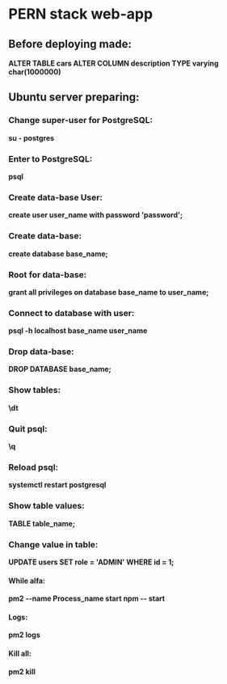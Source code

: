 # PERN stack web-app 
## Before deploying made:
**ALTER TABLE cars ALTER COLUMN description TYPE varying char(1000000)**
## Ubuntu server preparing:
### Change super-user for PostgreSQL:
**su - postgres**
### Enter to PostgreSQL:
**psql**
### Create data-base User:
**create user user_name with password 'password';**
### Create data-base:
**create database base_name;**
### Root for data-base:
**grant all privileges on database base_name to user_name;**
### Connect to database with user:
**psql -h localhost base_name user_name**
### Drop data-base:
**DROP DATABASE base_name;**
### Show tables:
**\dt**
### Quit psql:
**\q**
### Reload psql:
**systemctl restart postgresql**
### Show table values:
**TABLE table_name;**
### Change value in table:
**UPDATE users SET role = 'ADMIN' WHERE id = 1;**
#### While alfa:
**pm2 --name Process_name start npm -- start**
#### Logs:
**pm2 logs**
#### Kill all:
**pm2 kill**
